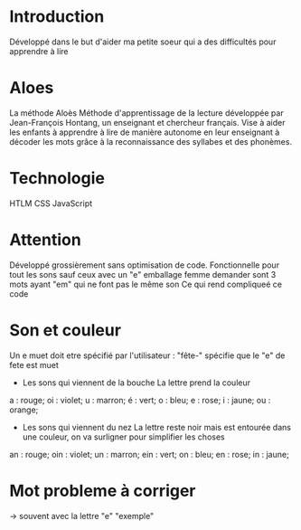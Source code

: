 # Introduction

Développé dans le but d'aider ma petite soeur qui a des difficultés pour apprendre à lire

# Aloes

La méthode Aloès
Méthode d'apprentissage de la lecture développée par Jean-François Hontang, un enseignant et chercheur français.
Vise à aider les enfants à apprendre à lire de manière autonome en leur enseignant à décoder
les mots grâce à la reconnaissance des syllabes et des phonèmes.

# Technologie

HTLM CSS JavaScript

# Attention

Développé grossièrement sans optimisation de code.
Fonctionnelle pour tout les sons sauf ceux avec un "e"
emballage femme demander sont 3 mots ayant "em" qui ne font pas le même son
Ce qui rend compliqueé ce code

# Son et couleur

Un e muet doit etre spécifié par l'utilisateur : "fête-" spécifie que le "e" de fete est muet

- Les sons qui viennent de la bouche
  La lettre prend la couleur

a : rouge;
oi : violet;
u : marron;
é : vert;
o : bleu;
e : rose;
i : jaune;
ou : orange;

- Les sons qui viennent du nez
  La lettre reste noir mais est entourée dans une couleur, on va surligner pour simplifier les choses

an : rouge;
oin : violet;
un : marron;
ein : vert;
on : bleu;
en : rose;
in : jaune;

# Mot probleme à corriger

-> souvent avec la lettre "e"
"exemple"
